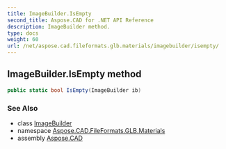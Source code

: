 ```yaml
---
title: ImageBuilder.IsEmpty
second_title: Aspose.CAD for .NET API Reference
description: ImageBuilder method. 
type: docs
weight: 60
url: /net/aspose.cad.fileformats.glb.materials/imagebuilder/isempty/
---
```

## ImageBuilder.IsEmpty method

```csharp
public static bool IsEmpty(ImageBuilder ib)
```

### See Also

* class [ImageBuilder](../)
* namespace [Aspose.CAD.FileFormats.GLB.Materials](../../imagebuilder/)
* assembly [Aspose.CAD](../../../)


